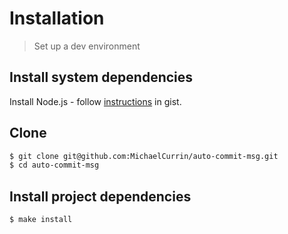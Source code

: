 # Installation
> Set up a dev environment


## Install system dependencies

Install Node.js - follow [instructions](https://gist.github.com/MichaelCurrin/aa1fc56419a355972b96bce23f3bccba) in gist.


## Clone

```sh
$ git clone git@github.com:MichaelCurrin/auto-commit-msg.git
$ cd auto-commit-msg
```


## Install project dependencies

```sh
$ make install
```
